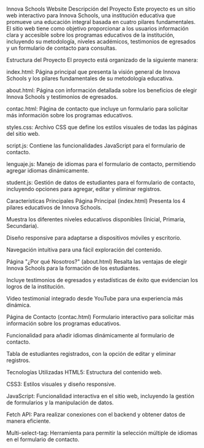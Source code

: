 Innova Schools Website
Descripción del Proyecto
Este proyecto es un sitio web interactivo para Innova Schools, una institución educativa que promueve una educación integral basada en cuatro pilares fundamentales. El sitio web tiene como objetivo proporcionar a los usuarios información clara y accesible sobre los programas educativos de la institución, incluyendo su metodología, niveles académicos, testimonios de egresados y un formulario de contacto para consultas.

Estructura del Proyecto
El proyecto está organizado de la siguiente manera:

index.html: Página principal que presenta la visión general de Innova Schools y los pilares fundamentales de su metodología educativa.

about.html: Página con información detallada sobre los beneficios de elegir Innova Schools y testimonios de egresados.

contac.html: Página de contacto que incluye un formulario para solicitar más información sobre los programas educativos.

styles.css: Archivo CSS que define los estilos visuales de todas las páginas del sitio web.

script.js: Contiene las funcionalidades JavaScript para el formulario de contacto.

lenguaje.js: Manejo de idiomas para el formulario de contacto, permitiendo agregar idiomas dinámicamente.

student.js: Gestión de datos de estudiantes para el formulario de contacto, incluyendo opciones para agregar, editar y eliminar registros.

Características Principales
Página Principal (index.html)
Presenta los 4 pilares educativos de Innova Schools.

Muestra los diferentes niveles educativos disponibles (Inicial, Primaria, Secundaria).

Diseño responsive para adaptarse a dispositivos móviles y escritorio.

Navegación intuitiva para una fácil exploración del contenido.

Página "¿Por qué Nosotros?" (about.html)
Resalta las ventajas de elegir Innova Schools para la formación de los estudiantes.

Incluye testimonios de egresados y estadísticas de éxito que evidencian los logros de la institución.

Video testimonial integrado desde YouTube para una experiencia más dinámica.

Página de Contacto (contac.html)
Formulario interactivo para solicitar más información sobre los programas educativos.

Funcionalidad para añadir idiomas dinámicamente al formulario de contacto.

Tabla de estudiantes registrados, con la opción de editar y eliminar registros.

Tecnologías Utilizadas
HTML5: Estructura del contenido web.

CSS3: Estilos visuales y diseño responsive.

JavaScript: Funcionalidad interactiva en el sitio web, incluyendo la gestión de formularios y la manipulación de datos.

Fetch API: Para realizar conexiones con el backend y obtener datos de manera eficiente.

Multi-select-tag: Herramienta para permitir la selección múltiple de idiomas en el formulario de contacto.

